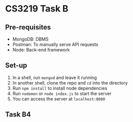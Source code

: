# CS3219 Task B

## Pre-requisites
* MongoDB: DBMS
* Postman: To manually serve API requests
* Node: Back-end framework

## Set-up
1. In a shell, run `mongod` and leave it running
2. In another shell, clone the repo and `cd` into the directory
3. Run `npm install` to install node dependencies
4. Run `nodemon` or `node index.js` to start the server
5. You can access the server at `localhost:8080`

## Task B4
